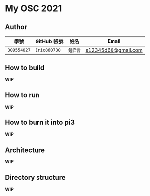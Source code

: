 # My OSC 2021

## Author

| 學號 | GitHub 帳號 | 姓名 | Email |
| --- | ----------- | --- | --- |
|`309554027`| `Eric860730` | `鍾弈言` | s12345d60@gmail.com |

## How to build

**WIP**

## How to run

**WIP**

## How to burn it into pi3

**WIP**

## Architecture

**WIP**

## Directory structure

**WIP**


